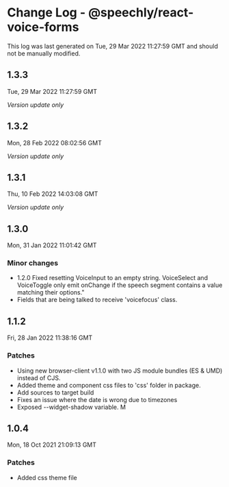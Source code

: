 # Change Log - @speechly/react-voice-forms

This log was last generated on Tue, 29 Mar 2022 11:27:59 GMT and should not be manually modified.

## 1.3.3
Tue, 29 Mar 2022 11:27:59 GMT

_Version update only_

## 1.3.2
Mon, 28 Feb 2022 08:02:56 GMT

_Version update only_

## 1.3.1
Thu, 10 Feb 2022 14:03:08 GMT

_Version update only_

## 1.3.0
Mon, 31 Jan 2022 11:01:42 GMT

### Minor changes

- 1.2.0 Fixed resetting VoiceInput to an empty string. VoiceSelect and VoiceToggle only emit onChange if the speech segment contains a value matching their options."
- Fields that are being talked to receive 'voicefocus' class.

## 1.1.2
Fri, 28 Jan 2022 11:38:16 GMT

### Patches

- Using new browser-client v1.1.0 with two JS module bundles (ES & UMD) instead of CJS.
- Added theme and component css files to 'css' folder in package.
- Add sources to target build
- Fixes an issue where the date is wrong due to timezones
- Exposed --widget-shadow variable. M

## 1.0.4
Mon, 18 Oct 2021 21:09:13 GMT

### Patches

- Added css theme file

